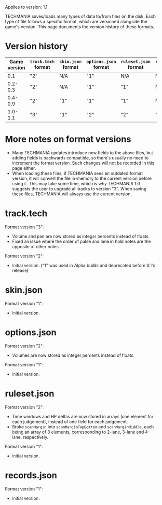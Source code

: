 Applies to version: 1.1

TECHMANIA saves/loads many types of data to/from files on the disk. Each type of file follows a specific format, which are versioned alongside the game's version. This page documents the version history of these formats.

# Version history

|Game version|`track.tech` format|`skin.json` format|`options.json` format|`ruleset.json` format|`records.json` format|
|--|--|--|--|--|--|
|0.1|"2"|N/A|"1"|N/A|N/A|
|0.2-0.3|"2"|N/A|"1"|"1"|N/A|
|0.4-0.9|"2"|"1"|"1"|"1"|N/A|
|1.0-1.1|"3"|"1"|"2"|"2"|"1"|

# More notes on format versions

- Many TECHMANIA updates introduce new fields to the above files, but adding fields is backwards compatible, so there's usually no need to increment the format version. Such changes will not be recorded in this page either.
- When loading these files, if TECHMANIA sees an outdated format version, it will convert the file in-memory to the current version before using it. This may take some time, which is why TECHMANIA 1.0 suggests the user to upgrade all tracks to version "3". When saving these files, TECHMANIA will always use the current version.

# track.tech

Format version "3":
- Volume and pan are now stored as integer percents instead of floats.
- Fixed an issue where the order of pulse and lane in hold notes are the opposite of other notes.

Format version "2":
- Initial version. ("1" was used in Alpha builds and deprecated before 0.1's release)

# skin.json

Format version "1":
- Initial version.

# options.json

Format version "2":
- Volumes are now stored as integer percents instead of floats.

Format version "1":
- Initial version.

# ruleset.json

Format version "2":
- Time windows and HP deltas are now stored in arrays (one element for each judgement), instead of one field for each judgement.
- Broke `scanMargin` into `scanMarginTopBottom` and `scanMarginMiddle`, each being an array of 3 elements, corresponding to 2-lane, 3-lane and 4-lane, respectively.

Format version "1":
- Initial version.

# records.json

Format version "1":
- Initial version.